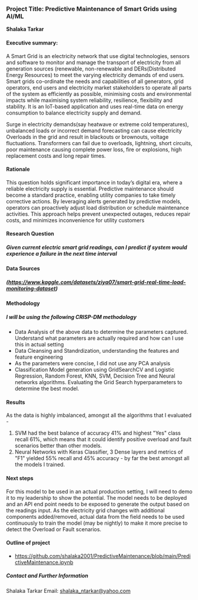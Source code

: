 ### Project Title: Predictive Maintenance of Smart Grids using AI/ML

**Shalaka Tarkar**

#### Executive summary: 
A Smart Grid is an electricity network that use digital technologies, sensors and software to monitor and manage the transport of electricity from all generation sources (renewable, non-renewable and DERs(Distributed Energy Resources) to meet the varying electricity demands of end users. Smart grids co-ordinate the needs and capabilities of all generators, grid operators, end users and electricity market stakeholders to operate all parts of the system as efficiently as possible, minimising costs and environmental impacts while maximising system reliability, resilience, flexibility and stability. It is an IoT-based application and uses real-time data on energy consumption to balance electricity supply and demand. 

Surge in electricity demands(say heatwave or extreme cold temperatures), unbalanced loads or incorrect demand forecasting can cause electricity Overloads in the grid and result in blackouts or brownouts, voltage fluctuations. Transformers can fail due to overloads, lightning, short circuits, poor maintenance causing complete power loss, fire or explosions, high replacement costs and long repair times.

#### Rationale
This question holds significant importance in today’s digital era, where a reliable electricity supply is essential. Predictive maintenance should become a standard practice, enabling utility companies to take timely corrective actions. By leveraging alerts generated by predictive models, operators can proactively adjust load distribution or schedule maintenance activities. This approach helps prevent unexpected outages, reduces repair costs, and minimizes inconvenience for utility customers


#### Research Question
##### Given current electric smart grid readings, can I predict if system would experience a failure in the next time interval

#### Data Sources
##### (https://www.kaggle.com/datasets/ziya07/smart-grid-real-time-load-monitoring-dataset)

#### Methodology
##### I will be using the following CRISP-DM methodology
- Data Analysis of the above data to determine the parameters captured. Understand what parameters are actually required and how can I use this in actual setting
- Data Cleansing and Standrdization, understanding the features and feature engineering
- As the parameters were concise, I did not use any PCA analysis
- Classification Model generation using GridSearchCV and Logistic Regression, Random Forest, KNN, SVM, Decision Tree and Neural networks algorithms. Evaluating the Grid Search hyperparameters to determine the best model.

#### Results
As the data is highly imbalanced, amongst all the algorithms that I evaluated - 
1. SVM had the best balance of accuracy 41% and highest "Yes" class recall 61%, which means that it could identify positive overload and fault scenarios better than other models.
2. Neural Networks with Keras Classifier, 3 Dense layers and metrics of "F1" yielded 55% recall and 45% accuracy - by far the best amongst all the models I trained.

#### Next steps
For this model to be used in an actual production setting, I will need to demo it to my leadership to show the potential. The model needs to be deployed and an API end point needs to be exposed to generate the output based on the readings input. As the electricity grid changes with additional components added/removed, actual data from the field needs to be used continuously to train the model (may be nightly) to make it more precise to detect the Overload or Fault scenarios.

#### Outline of project

- https://github.com/shalaka2001/PredictiveMaintenance/blob/main/PredictiveMaintenance.ipynb


##### Contact and Further Information
Shalaka Tarkar
Email: shalaka_ntarkar@yahoo.com

